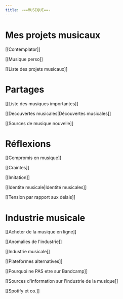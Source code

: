 ```yaml
---
title: -==MUSIQUE==-
---
```


# Mes projets musicaux

[[Contemplator]]

[[Musique perso]]

[[Liste des projets musicaux]]

# Partages
[[Liste des musiques importantes]]

[[Decouvertes musicales|Découvertes musicales]]

[[Sources de musique nouvelle]]

# Réflexions
[[Compromis en musique]]

[[Craintes]]

[[Imitation]]

[[Identite musicale|Identité musicales]]

[[Tension par rapport aux delais]]

# Industrie musicale
[[Acheter de la musique en ligne]]

[[Anomalies de l'industrie]]

[[Industrie musicale]]

[[Plateformes alternatives]]

[[Pourquoi ne PAS etre sur Bandcamp]]

[[Sources d'information sur l'industrie de la musique]]

[[Spotify et co.]]